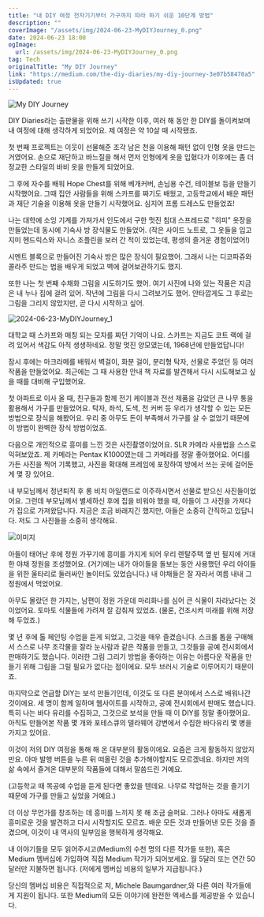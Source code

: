 ```yaml
---
title: "내 DIY 여정 전자기기부터 가구까지 따라 하기 쉬운 10단계 방법"
description: ""
coverImage: "/assets/img/2024-06-23-MyDIYJourney_0.png"
date: 2024-06-23 18:00
ogImage: 
  url: /assets/img/2024-06-23-MyDIYJourney_0.png
tag: Tech
originalTitle: "My DIY Journey"
link: "https://medium.com/the-diy-diaries/my-diy-journey-3e07b58470a5"
isUpdated: true
---
```







![My DIY Journey](/assets/img/2024-06-23-MyDIYJourney_0.png)

DIY Diaries라는 출판물을 위해 쓰기 시작한 이후, 여러 해 동안 한 DIY를 돌이켜보며 내 여정에 대해 생각하게 되었어요. 제 여정은 약 10살 때 시작됐죠.

첫 번째 프로젝트는 이웃이 선물해준 조각 남은 천을 이용해 패턴 없이 인형 옷을 만드는 거였어요. 손으로 재단하고 바느질을 해서 먼저 인형에게 옷을 입혔다가 이후에는 좀 더 정교한 스타일의 바비 옷을 만들게 되었어요.

그 후에 자수를 배워 Hope Chest를 위해 베개커버, 손님용 수건, 테이블보 등을 만들기 시작했어요. 그때 집안 사람들을 위해 스카프를 짜기도 배웠고, 고등학교에서 배운 패턴과 재단 기술을 이용해 옷을 만들기 시작했어요. 심지어 프롬 드레스도 만들었죠!


<div class="content-ad"></div>

나는 대학에 소잉 기계를 가져가서 인도에서 구한 멋진 침대 스프레드로 "히피" 옷장을 만들었는데 동시에 기숙사 방 장식물도 만들었어. (작은 사이드 노트로, 그 옷들을 입고 지미 헨드릭스와 자니스 조플린을 보러 간 적이 있었는데, 평생의 즐거운 경험이었어!)

시멘트 블록으로 만들어진 기숙사 방은 많은 장식이 필요했어. 그래서 나는 디코파쥬와 콜라주 만드는 법을 배우게 되었고 벽에 걸어보관하기도 했지.

또한 나는 첫 번째 수채화 그림을 시도하기도 했어. 여기 사진에 나와 있는 작품은 지금은 내 누나 집에 걸려 있어. 작년에 그림을 다시 그려보기도 했어. 안타깝게도 그 후로는 그림을 그리지 않았지만, 곧 다시 시작하고 싶어.

![2024-06-23-MyDIYJourney_1](/assets/img/2024-06-23-MyDIYJourney_1.png)

<div class="content-ad"></div>

대학교 때 스카프와 매칭 되는 모자를 짜던 기억이 나요. 스카프는 지금도 코트 랙에 걸려 있어서 색감도 아직 생생하네요. 정말 멋진 양모였는데, 1968년에 만들었답니다!

잠시 후에는 마크라메를 배워서 벽걸이, 화분 걸이, 분리형 탁자, 선물로 주었던 등 여러 작품을 만들었어요. 최근에는 그 때 사용한 안내 책 자료를 발견해서 다시 시도해보고 싶을 때를 대비해 구입했어요.

첫 아파트로 이사 올 때, 친구들과 함께 전기 케이블과 전선 제품을 감았던 큰 나무 통을 활용해서 가구를 만들었어요. 탁자, 좌석, 도색, 천 커버 등 우리가 생각할 수 있는 모든 방법으로 장식을 해봤어요. 우리 중 아무도 돈이 부족해서 가구를 살 수 없었기 때문에 이 방법이 완벽한 장식 방법이었죠.

다음으로 개인적으로 흥미를 느낀 것은 사진촬영이었어요. SLR 카메라 사용법을 스스로 익혀보았죠. 제 카메라는 Pentax K1000였는데 그 카메라를 정말 좋아했어요. 어디를 가든 사진을 찍어 기록했고, 사진을 확대해 프레임에 포장하여 방에서 쓰는 곳에 걸어둔 게 몇 장 있어요.

<div class="content-ad"></div>

내 부모님께서 정년퇴직 후 롱 비치 아일랜드로 이주하시면서 선물로 받으신 사진들이었어요. 그런데 부모님께서 별세하신 후에 집을 비워야 했을 때, 아들이 그 사진을 가져다가 집으로 가져왔답니다. 지금은 조금 바래지긴 했지만, 아들은 소중히 간직하고 있답니다. 저도 그 사진들을 소중히 생각해요.

![이미지](/assets/img/2024-06-23-MyDIYJourney_2.png)

아들이 태어난 후에 정원 가꾸기에 흥미를 가지게 되어 우리 렌탈주택 옆 빈 필지에 거대한 야채 정원을 조성했어요. (거기에는 내가 아이들을 돌보는 동안 사용했던 우리 아이들을 위한 울타리로 둘러싸인 놀이터도 있었습니다.) 내 야채들은 잘 자라서 여름 내내 그 정원에서 먹었어요.

아무도 몰랐던 한 가지는, 남편이 정원 가운데 마리화나를 심어 큰 식물이 자라났다는 것이었어요. 토마토 식물들에 가려져 잘 감춰져 있었죠. (물론, 건조시켜 미래를 위해 저장해 두었죠.)

<div class="content-ad"></div>

몇 년 후에 톨 페인팅 수업을 듣게 되었고, 그것을 매우 즐겼습니다. 스크롤 톱을 구매해서 스스로 나무 조각물을 잘라 눈사람과 같은 작품을 만들고, 그것들을 공예 전시회에서 판매하기도 했습니다. 이러한 그림 그리기 방법을 좋아하는 이유는 아름다운 작품을 만들기 위해 그림을 그릴 필요가 없다는 점이에요. 모두 브러시 기술로 이루어지기 때문이죠.

마지막으로 언급할 DIY는 보석 만들기인데, 이것도 또 다른 분야에서 스스로 배워나간 것이에요. 세 명이 함께 일하며 웹사이트를 시작하고, 공예 전시회에서 판매도 했습니다. 특히 나는 바다 유리를 수집하고, 그것으로 보석을 만들 때 이 DIY를 정말 좋아했어요. 아직도 만들어본 작품 몇 개와 포테스큐의 델라웨어 강변에서 수집한 바다유리 몇 병을 가지고 있어요.

이것이 저의 DIY 여정을 통해 해 온 대부분의 활동이에요. 요즘은 크게 활동하지 않았지만요. 아마 발행 버튼을 누른 뒤 떠올린 것을 추가해야할지도 모르겠네요. 하지만 저의 삶 속에서 즐겨온 대부분의 작품들에 대해서 말씀드린 거예요.

<div class="content-ad"></div>

(고등학교 때 목공예 수업을 듣게 된다면 좋았을 텐데요. 나무로 작업하는 것을 즐기기 때문에 가구를 만들고 싶었을 거예요.)

더 이상 무언가를 창조하는 데 흥미를 느끼지 못 해 조금 슬퍼요. 그러나 아마도 새롭게 흥미로운 것을 발견하고 다시 시작할지도 모르죠. 배운 모든 것과 만들어낸 모든 것을 즐겼으며, 이것이 내 역사의 일부임을 행복하게 생각해요.

내 이야기들을 모두 읽어주시고(Medium의 수천 명의 다른 작가들 또한), 혹은 Medium 멤버십에 가입하여 직접 Medium 작가가 되어보세요. 월 5달러 또는 연간 50달러만 지불하면 됩니다. (저에게 멤버십 비용의 일부가 지급됩니다.)

당신의 멤버십 비용은 직접적으로 저, Michele Baumgardner,와 다른 여러 작가들에게 지원이 됩니다. 또한 Medium의 모든 이야기에 완전한 엑세스를 제공받을 수 있습니다.